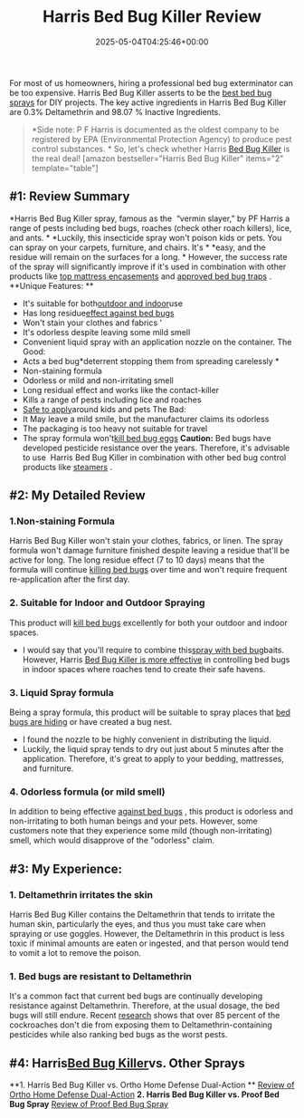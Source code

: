 ﻿---
layout: post
title: Harris Bed Bug Killer Review
date: '2025-05-04T04:25:46+00:00'
categories:
- Bed Bugs
- Product Reviews
tags: []
slug: /harris-bed-bug-killer-review/
lastmod: 2025-05-07T12:21:27+03:00
---

For most of us homeowners, hiring a professional bed bug exterminator can be too expensive. Harris Bed Bug Killer asserts to be the
[best bed bug sprays](https://pestpolicy.com/best-bed-bug-spray/)
for DIY projects.
The key active ingredients in Harris Bed Bug Killer are 0.3% Deltamethrin and 98.07 % Inactive Ingredients.
> *Side note: P F Harris is documented as the oldest company to be registered by EPA (Environmental Protection Agency) to produce pest control substances. *
So, let's check whether Harris
[Bed Bug Killer](https://pestpolicy.com/bed-bug-bully-review/)
is the real deal!
[amazon bestseller="Harris Bed Bug Killer" items="2" template="table"]
## #1: Review Summary
*Harris Bed Bug Killer spray, famous as the  “vermin slayer,” by PF Harris a range of pests including bed bugs, roaches (check other roach killers), lice, and ants. *
*Luckily, this insecticide spray won't poison kids or pets. You can spray on your carpets, furniture, and chairs. It's *
*easy, and the residue will remain on the surfaces for a long. *
However, the success rate of the spray will significantly improve if it's used in combination with other products like
[top mattress encasements](https://pestpolicy.com/best-bed-bug-mattress-encasements/)
and
[approved bed bug traps](https://pestpolicy.com/best-bed-bug-traps/)
.
**Unique Features: **
- It's suitable for both[outdoor and indoor](https://pestpolicy.com/best-ant-killer/)use
- Has long residue[effect against bed bugs](https://pestpolicy.com/does-bleach-kill-bed-bugs/)
- Won't stain your clothes and fabrics '
- It's odorless despite leaving some mild smell
- Convenient liquid spray with an application nozzle on the container.
The Good:
- Acts a bed bug*deterrent stopping them from spreading carelessly *
- Non-staining formula
- Odorless or mild and non-irritating smell
- Long residual effect and works like the contact-killer
- Kills a range of pests including lice and roaches
- [Safe to apply](https://pestpolicy.com/pet-safe-roach-killer/)around kids and pets
The Bad:
- It May leave a mild smile, but the manufacturer claims its odorless
- The packaging is too heavy not suitable for travel
- The spray formula won't[kill bed bug eggs](https://pestpolicy.com/how-to-kill-bed-bug-eggs/)
**Caution:**
Bed bugs have developed pesticide resistance over the years. Therefore, it's advisable to use  Harris Bed Bug Killer in combination with other bed bug control products like
[steamers](https://pestpolicy.com/best-bed-bug-steamer/)
.
## #2: My Detailed Review
### 1.Non-staining Formula
Harris Bed Bug Killer won't stain your clothes, fabrics, or linen. The spray formula won't damage furniture finished despite leaving a residue that'll be active for long.
The long residue effect (7 to 10 days) means that the formula will continue
[killing bed bugs](https://pestpolicy.com/does-lysol-kill-bed-bugs/)
over time and won't require frequent re-application after the first day.
### 2. Suitable for Indoor and Outdoor Spraying
This product will
[kill bed bugs](https://pestpolicy.com/does-ammonia-kill-bed-bugs/)
excellently for both your outdoor and indoor spaces.
- I would say that you'll require to combine this[spray with bed bug](https://pestpolicy.com/best-bed-bug-spray/)baits.
However, Harris
[Bed Bug Killer is more effective](https://pestpolicy.com/tea-tree-oil-for-bed-bugs/)
in controlling bed bugs in indoor spaces where roaches tend to create their safe havens.
### 3. Liquid Spray formula
Being a spray formula, this product will be suitable to spray places that
[bed bugs are hiding](https://pestpolicy.com/where-do-bed-bugs-hide/)
or have created a bug nest.
- I found the nozzle to be highly convenient in distributing the liquid.
- Luckily, the liquid spray tends to dry out just about 5 minutes after the application.
Therefore, it's great to apply to your bedding, mattresses, and furniture.
### 4. Odorless formula (or mild smell)
In addition to being effective
[against bed bugs](https://pestpolicy.com/dead-bed-bugs/)
, this product is odorless and non-irritating to both human beings and your pets.
However, some customers note that they experience some mild (though non-irritating) smell, which would disapprove of the "odorless" claim.
## #3: My Experience:
### 1. Deltamethrin irritates the skin
Harris Bed Bug Killer contains the Deltamethrin that tends to irritate the human skin, particularly the eyes, and thus you must take care when spraying or use goggles.
However, the Deltamethrin in this product is less toxic if minimal amounts are eaten or ingested, and that person would tend to vomit a lot to remove the poison.
### 1. Bed bugs are resistant to Deltamethrin
It's a common fact that current bed bugs are continually developing resistance against Deltamethrin. Therefore, at the usual dosage, the bed bugs will still endure.
Recent
[research](https://www.npmapestworld.org/default/assets/File/newsroom/magazine/2015/nov-dec_2015.pdf)
shows that over 85 percent of the cockroaches don't die from exposing them to Deltamethrin-containing pesticides while also ranking bed bugs as the worst pests.
## #4: Harris[Bed Bug Killer](https://pestpolicy.com/what-causes-bed-bugs/)vs. Other Sprays
**1. Harris Bed Bug Killer vs. Ortho Home Defense Dual-Action **
[Review of Ortho Home Defense Dual-Action](https://pestpolicy.com/ortho-home-defense-dual-action-bed-bug-killer-review/)
**2. Harris Bed Bug Killer vs. Proof Bed Bug Spray**
[Review of Proof Bed Bug Spray](https://pestpolicy.com/proof-bed-bug-spray-review/)